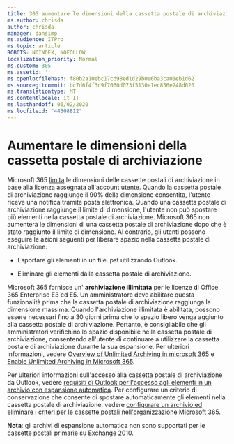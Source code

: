 ```yaml
---
title: 305 aumentare le dimensioni della cassetta postale di archiviazione
ms.author: chrisda
author: chrisda
manager: dansimp
ms.audience: ITPro
ms.topic: article
ROBOTS: NOINDEX, NOFOLLOW
localization_priority: Normal
ms.custom: 305
ms.assetid: ''
ms.openlocfilehash: f80b2a10ebc17cd98ed1d29b0e6ba3ca01eb1d62
ms.sourcegitcommit: bc7d6f4f3c9f7060d073f5130e1ec856e248d020
ms.translationtype: MT
ms.contentlocale: it-IT
ms.lasthandoff: 06/02/2020
ms.locfileid: "44508812"
---
```

# <a name="increase-the-archive-mailbox-size"></a>Aumentare le dimensioni della cassetta postale di archiviazione

Microsoft 365 [limita](https://docs.microsoft.com/office365/servicedescriptions/exchange-online-service-description/exchange-online-limits#mailbox-storage-limits) le dimensioni delle cassette postali di archiviazione in base alla licenza assegnata all'account utente. Quando la cassetta postale di archiviazione raggiunge il 90% della dimensione consentita, l'utente riceve una notifica tramite posta elettronica. Quando una cassetta postale di archiviazione raggiunge il limite di dimensione, l'utente non può spostare più elementi nella cassetta postale di archiviazione. Microsoft 365 non aumenterà le dimensioni di una cassetta postale di archiviazione dopo che è stato raggiunto il limite di dimensione. Al contrario, gli utenti possono eseguire le azioni seguenti per liberare spazio nella cassetta postale di archiviazione:

- Esportare gli elementi in un file. pst utilizzando Outlook.

- Eliminare gli elementi dalla cassetta postale di archiviazione.

Microsoft 365 fornisce un' **archiviazione illimitata** per le licenze di Office 365 Enterprise E3 ed E5. Un amministratore deve abilitare questa funzionalità prima che la cassetta postale di archiviazione raggiunga la dimensione massima. Quando l'archiviazione illimitata è abilitata, possono essere necessari fino a 30 giorni prima che lo spazio libero venga aggiunto alla cassetta postale di archiviazione. Pertanto, è consigliabile che gli amministratori verifichino lo spazio disponibile nella cassetta postale di archiviazione, consentendo all'utente di continuare a utilizzare la cassetta postale di archiviazione durante la sua espansione. Per ulteriori informazioni, vedere [Overview of Unlimited Archiving in microsoft 365](https://docs.microsoft.com/microsoft-365/compliance/unlimited-archiving) e [Enable Unlimited Archiving in Microsoft 365](https://docs.microsoft.com/microsoft-365/compliance/enable-unlimited-archiving).

Per ulteriori informazioni sull'accesso alla cassetta postale di archiviazione da Outlook, vedere [requisiti di Outlook per l'accesso agli elementi in un archivio con espansione automatica](https://docs.microsoft.com/microsoft-365/compliance/unlimited-archiving#outlook-requirements-for-accessing-items-in-an-auto-expanded-archive). Per configurare un criterio di conservazione che consente di spostare automaticamente gli elementi nella cassetta postale di archiviazione, vedere [configurare un archivio ed eliminare i criteri per le cassette postali nell'organizzazione Microsoft 365](https://docs.microsoft.com/microsoft-365/compliance/set-up-an-archive-and-deletion-policy-for-mailboxes).

**Nota**: gli archivi di espansione automatica non sono supportati per le cassette postali primarie su Exchange 2010.
